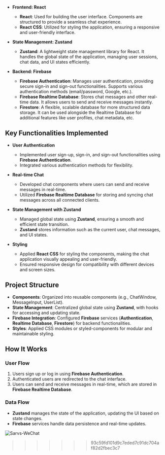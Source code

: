 

* **Frontend: React**
  * **React**: Used for building the user interface. Components are structured to provide a seamless chat experience.
  * **React CSS**: Utilized for styling the application, ensuring a responsive and user-friendly interface.

* **State Management: Zustand**
  * **Zustand**: A lightweight state management library for React. It handles the global state of the application, managing user sessions, chat data, and UI states efficiently.

* **Backend: Firebase**
  * **Firebase Authentication**: Manages user authentication, providing secure sign-in and sign-out functionalities. Supports various authentication methods (email/password, Google, etc.).
  * **Firebase Realtime Database**: Stores chat messages and other real-time data. It allows users to send and receive messages instantly.
  * **Firestore**: A flexible, scalable database for more structured data storage. It can be used alongside the Realtime Database for additional features like user profiles, chat metadata, etc.

## Key Functionalities Implemented

* **User Authentication**
  * Implemented user sign-up, sign-in, and sign-out functionalities using **Firebase Authentication**.
  * Integrated various authentication methods for flexibility.

* **Real-time Chat**
  * Developed chat components where users can send and receive messages in real-time.
  * Utilized **Firebase Realtime Database** for storing and syncing chat messages across all connected clients.

* **State Management with Zustand**
  * Managed global state using **Zustand**, ensuring a smooth and efficient state transition.
  * **Zustand** stores information such as the current user, chat messages, and UI states.

* **Styling**
  * Applied **React CSS** for styling the components, making the chat application visually appealing and user-friendly.
  * Ensured responsive design for compatibility with different devices and screen sizes.

## Project Structure

* **Components**: Organized into reusable components (e.g., ChatWindow, MessageInput, UserList).
* **State Management**: Centralized global state using **Zustand**, with hooks for accessing and updating state.
* **Firebase Integration**: Configured **Firebase** services (**Authentication**, **Realtime Database**, **Firestore**) for backend functionalities.
* **Styles**: Applied CSS modules or styled-components for modular and maintainable styling.

## How It Works

### User Flow
1. Users sign up or log in using **Firebase Authentication**.
2. Authenticated users are redirected to the chat interface.
3. Users can send and receive messages in real-time, which are stored in **Firebase Realtime Database**.

### Data Flow
* **Zustand** manages the state of the application, updating the UI based on state changes.
* **Firebase** services handle data persistence and real-time updates.


![Sarvs-WeChat](https://github.com/0sarvesh/webchat_app-Fullstack/assets/119318104/90b11dbf-ae35-46f1-9f35-6a8be1cf2695)
>>>>>>> 93c59fd101d9c7eded7c91dc704af82d2fbec3c7
